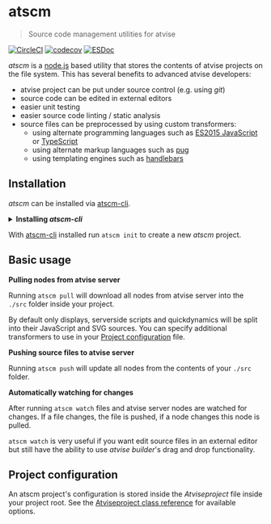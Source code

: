 # atscm

> Source code management utilities for atvise

[![CircleCI](https://circleci.com/gh/atSCM/atscm.svg?style=shield)](https://circleci.com/gh/atSCM/workflows/atscm)
[![codecov](https://codecov.io/gh/atSCM/atscm/branch/master/graph/badge.svg)](https://codecov.io/gh/atSCM/atscm)
[![ESDoc](https://atscm.github.io/atscm/badge.svg)](https://atscm.github.io/atscm)

_atscm_ is a [node.js](https://nodejs.org) based utility that stores the contents of atvise projects on the file system. This has several benefits to advanced atvise developers:

- atvise project can be put under source control (e.g. using _git_)
- source code can be edited in external editors
- easier unit testing
- easier source code linting / static analysis
- source files can be preprocessed by using custom transformers: <!-- TODO: Insert links -->
  - using alternate programming languages such as [ES2015 JavaScript](http://babeljs.io/learn-es2015/) or [TypeScript](https://www.typescriptlang.org)
  - using alternate markup languages such as [pug](https://pugjs.org)
  - using templating engines such as [handlebars](http://handlebarsjs.com)

<!-- BEGIN overview -->

## Installation

_atscm_ can be installed via [atscm-cli](https://github.com/atSCM/atscm-cli).

<details>
<summary><strong>Installing <i>atscm-cli</i></strong></summary>

- Make sure [node.js](https://nodejs.org) (version 10 or later) is installed by running `node --version`.
- Make sure [npm](https://www.npmjs.com) is installed by running `npm --version`.
- Run `npm install --global atscm-cli` to install _atscm-cli_ globally. _You may have to run this command as an administrator._

</details>

With [atscm-cli](https://github.com/atSCM/atscm-cli) installed run `atscm init` to create a new _atscm_ project.

## Basic usage

**Pulling nodes from atvise server**

Running `atscm pull` will download all nodes from atvise server into the `./src` folder inside your project.

By default only displays, serverside scripts and quickdynamics will be split into their JavaScript and SVG sources. You can specify additional transformers to use in your [Project configuration](#project-configuration) file.

**Pushing source files to atvise server**

Running `atscm push` will update all nodes from the contents of your `./src` folder.

**Automatically watching for changes**

After running `atscm watch` files and atvise server nodes are watched for changes. If a file changes, the file is pushed, if a node changes this node is pulled.

`atscm watch` is very useful if you want edit source files in an external editor but still have the ability to use _atvise builder_'s drag and drop functionality.

<!-- END overview -->

## Project configuration

An atscm project's configuration is stored inside the _Atviseproject_ file inside your project root. See the [Atviseproject class reference](https://atscm.github.io/atscm/class/src/lib/config/Atviseproject.js~Atviseproject.html) for available options.
